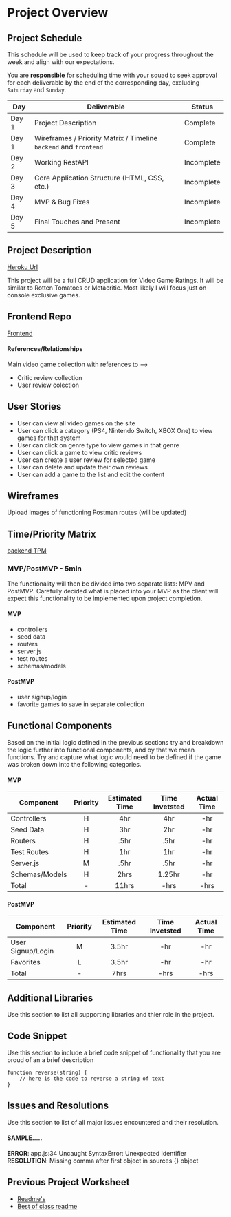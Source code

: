# Project Overview

## Project Schedule

This schedule will be used to keep track of your progress throughout the week and align with our expectations.

You are **responsible** for scheduling time with your squad to seek approval for each deliverable by the end of the corresponding day, excluding `Saturday` and `Sunday`.

| Day   | Deliverable                                                      | Status     |
| ----- | ---------------------------------------------------------------- | ---------- |
| Day 1 | Project Description                                              | Complete   |
| Day 1 | Wireframes / Priority Matrix / Timeline `backend` and `frontend` | Complete   |
| Day 2 | Working RestAPI                                                  | Incomplete |
| Day 3 | Core Application Structure (HTML, CSS, etc.)                     | Incomplete |
| Day 4 | MVP & Bug Fixes                                                  | Incomplete |
| Day 5 | Final Touches and Present                                        | Incomplete |

## Project Description

[Heroku Url](https://videogame-ratings.herokuapp.com/)

This project will be a full CRUD application for Video Game Ratings. It will be similar to Rotten Tomatoes or Metacritic. Most likely I will focus just on console exclusive games.

## Frontend Repo

[Frontend](https://github.com/wjclavell/FrontEnd-P2/blob/master/planning_directory/project-worksheet.md)

#### References/Relationships

Main video game collection with references to -->

- Critic review collection
- User review colection

## User Stories

- User can view all video games on the site
- User can click a category (PS4, Nintendo Switch, XBOX One) to view games for that system
- User can click on genre type to view games in that genre
- User can click a game to view critic reviews
- User can create a user review for selected game
- User can delete and update their own reviews
- User can add a game to the list and edit the content

## Wireframes

Upload images of functioning Postman routes (will be updated)

## Time/Priority Matrix

[backend TPM](https://res.cloudinary.com/wjclavell/image/upload/v1596217003/project2-videogameratings/P2-backend-TPM_evnqku.png)

### MVP/PostMVP - 5min

The functionality will then be divided into two separate lists: MPV and PostMVP. Carefully decided what is placed into your MVP as the client will expect this functionality to be implemented upon project completion.

#### MVP

- controllers
- seed data
- routers
- server.js
- test routes
- schemas/models

#### PostMVP

- user signup/login
- favorite games to save in separate collection

## Functional Components

Based on the initial logic defined in the previous sections try and breakdown the logic further into functional components, and by that we mean functions. Try and capture what logic would need to be defined if the game was broken down into the following categories.

#### MVP

| Component      | Priority | Estimated Time | Time Invetsted | Actual Time |
| -------------- | :------: | :------------: | :------------: | :---------: |
| Controllers    |    H     |      4hr       |      4hr       |     -hr     |
| Seed Data      |    H     |      3hr       |      2hr       |     -hr     |
| Routers        |    H     |      .5hr      |      .5hr      |     -hr     |
| Test Routes    |    H     |      1hr       |      1hr       |     -hr     |
| Server.js      |    M     |      .5hr      |      .5hr      |     -hr     |
| Schemas/Models |    H     |      2hrs      |     1.25hr     |     -hr     |
| Total          |    -     |     11hrs      |      -hrs      |    -hrs     |

#### PostMVP

| Component         | Priority | Estimated Time | Time Invetsted | Actual Time |
| ----------------- | :------: | :------------: | :------------: | :---------: |
| User Signup/Login |    M     |     3.5hr      |      -hr       |     -hr     |
| Favorites         |    L     |     3.5hr      |      -hr       |     -hr     |
| Total             |    -     |      7hrs      |      -hrs      |    -hrs     |

## Additional Libraries

Use this section to list all supporting libraries and thier role in the project.

## Code Snippet

Use this section to include a brief code snippet of functionality that you are proud of an a brief description

```
function reverse(string) {
	// here is the code to reverse a string of text
}
```

## Issues and Resolutions

Use this section to list of all major issues encountered and their resolution.

#### SAMPLE.....

**ERROR**: app.js:34 Uncaught SyntaxError: Unexpected identifier  
**RESOLUTION**: Missing comma after first object in sources {} object

## Previous Project Worksheet

- [Readme's](https://github.com/jkeohan/fewd-class-repo/tree/master/final-project-worksheet/project-worksheet-examples)
- [Best of class readme](https://github.com/jkeohan/fewd-class-repo/blob/master/final-project-worksheet/project-worksheet-examples/portfolio-gracie.md)
